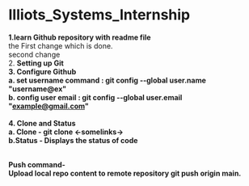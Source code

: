 # Illiots_Systems_Internship
<B> 1.learn Github repository with readme file</B><br>
the First change which is done.
<br>
second change
<br> 
2. <b>Setting up Git<b><br>
3.<B> Configure Github</b> <br>
   a. set username command : git config --global user.name "username@ex"<br>
   b. config user email : git config --global user.email "example@gmail.com"<br>
<br>
<B> 4. Clone and Status</B>
  <br> a. Clone - git clone <-somelinks-> <br>
  b.Status - Displays the status of code  <br>

<br>
Push command- <br>
Upload local repo content to remote repository git push origin main.<br>

